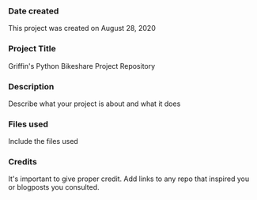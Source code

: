 ### Date created
This project was created on August 28, 2020

### Project Title
Griffin's Python Bikeshare Project Repository

### Description
Describe what your project is about and what it does

### Files used
Include the files used

### Credits
It's important to give proper credit. Add links to any repo that inspired you or blogposts you consulted.
